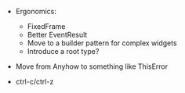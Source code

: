 

- Ergonomics:
  - FixedFrame
  - Better EventResult
  - Move to a builder pattern for complex widgets
  - Introduce a root type?

- Move from Anyhow to something like ThisError
- ctrl-c/ctrl-z

